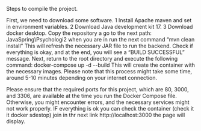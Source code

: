 
Steps to compile the project.

First, we need to download some software. 
  1 Install Apache maven and set in environment variables.
  2 Download Java development kit 17.
  3 Download docker desktop.
Copy the repository a go to the next path: JavaSpring\Psychologi2 when you are in run  the next command
“mvn clean install”
This will refresh the necessary JAR file to run the backend. Check if everything is okay, and at the end, you will see a “BUILD SUCCESSFUL” message.
Next, return to the root directory and execute the following command:
docker-compose up -d --build
This will create the container with the necessary images. Please note that this process might take some time, around 5-10 minutes depending on your internet connection.

Please ensure that the required ports for this project, which are 80, 3000, and 3306, are available at the time you run the Docker Compose file. Otherwise, you might encounter errors, and the necessary services might not work properly.
IF everything is ok you can check the container (check it it docker sdestop) join in thr next link
http://localhost:3000
the page will display.
